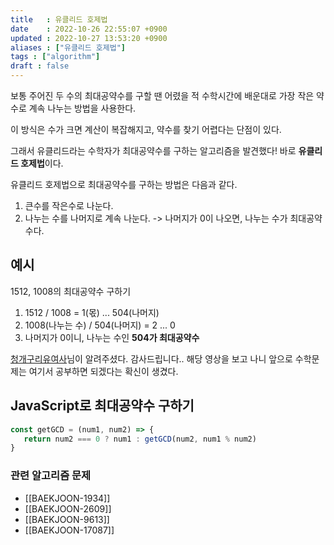 ```yaml
---
title   : 유클리드 호제법 
date    : 2022-10-26 22:55:07 +0900
updated : 2022-10-27 13:53:20 +0900
aliases : ["유클리드 호제법"]
tags : ["algorithm"]
draft : false
---
```



보통 주어진 두 수의 최대공약수를 구할 땐 어렸을 적 수학시간에 배운대로 가장 작은 약수로 계속 나누는 방법을 사용한다.

이 방식은 수가 크면 계산이 복잡해지고, 약수를 찾기 어렵다는 단점이 있다.

그래서 유클리드라는 수학자가 최대공약수를 구하는 알고리즘을 발견했다! 바로 **유클리드 호제법**이다.

유클리드 호제법으로 최대공약수를 구하는 방법은 다음과 같다.

1. 큰수를 작은수로 나눈다.
2. 나누는 수를 나머지로 계속 나눈다. -> 나머지가 0이 나오면, 나누는 수가 최대공약수다.

## 예시
1512, 1008의 최대공약수 구하기
1. 1512 / 1008 = 1(몫) ... 504(나머지)
2. 1008(나누는 수) / 504(나머지) = 2 ... 0
3. 나머지가 0이니, 나누는 수인 **504가 최대공약수**

[청개구리유여사](https://youtu.be/R1gxRwXRpMQ)님이 알려주셨다. 감사드립니다..
해당 영상을 보고 나니 앞으로 수학문제는 여기서 공부하면 되겠다는 확신이 생겼다.

## JavaScript로 최대공약수 구하기
```javascript
const getGCD = (num1, num2) => {
   return num2 === 0 ? num1 : getGCD(num2, num1 % num2)
}
```

### 관련 알고리즘 문제
- [[BAEKJOON-1934]]
- [[BAEKJOON-2609]]
- [[BAEKJOON-9613]]
- [[BAEKJOON-17087]]
